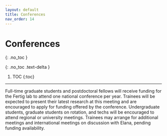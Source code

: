```yaml
---
layout: default
title: Conferences
nav_order: 14
---
```


# Conferences
{: .no_toc }

{: .no_toc .text-delta }

1. TOC
{:toc}

---

Full-time graduate students and postdoctoral fellows will receive funding for the Fertig lab to attend one national conference per year. Trainees will be expected to present their latest research at this meeting and are encouraged to apply for funding offered by the conference. Undergraduate students, graduate students on rotation, and techs will be encouraged to attend regional or university meetings. Trainees may arrange for additional meetings and international meetings on discussion with Elana, pending funding availability.

<!-- just_the_docs:
  # Define which collections are used in just-the-docs
  collections:
    # Reference the "tests" collection
    tests:
      # Give the collection a name
      name: Tests
      # Exclude the collection from the navigation
      # Supports true or false (default)
      # nav_exclude: true
      # Fold the collection in the navigation
      # Supports true or false (default)
      # nav_fold: true  # note: this option is new in v0.4
      # Exclude the collection from the search
      # Supports true or false (default)
      # search_exclude: true -->
